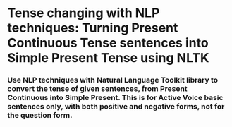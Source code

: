 # Tense changing with NLP techniques: Turning  Present Continuous Tense sentences into Simple Present Tense using NLTK
### Use NLP techniques with Natural Language Toolkit library to convert the tense of given sentences, from Present Continuous into Simple Present. This is for Active Voice basic sentences only, with both positive and negative forms, not for the question form.
